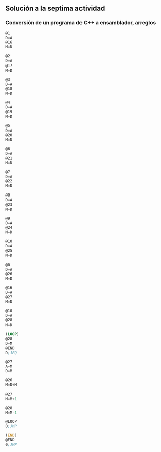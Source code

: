 ## Solución a la septima actividad
### Conversión de un programa de C++ a ensamblador, arreglos
``` asm
@1
D=A
@16
M=D

@2
D=A
@17
M=D

@3
D=A
@18
M=D

@4
D=A
@19
M=D

@5
D=A
@20
M=D

@6
D=A
@21
M=D

@7
D=A
@22
M=D

@8
D=A
@23
M=D

@9
D=A
@24
M=D

@10
D=A
@25
M=D

@0
D=A
@26
M=D

@16
D=A
@27
M=D

@10
D=A
@28
M=D

(LOOP)
@28
D=M
@END
D;JEQ

@27
A=M
D=M

@26
M=D+M

@27
M=M+1

@28
M=M-1

@LOOP
0;JMP

(END)
@END
0;JMP
```
